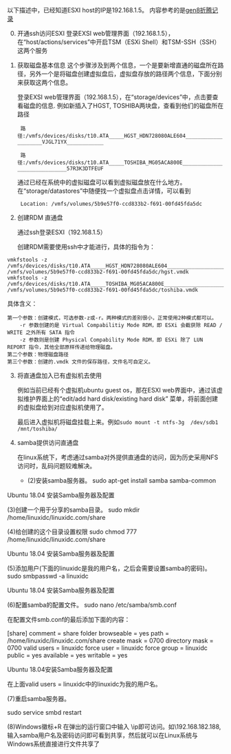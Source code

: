 以下描述中，已经知道ESXI host的IP是192.168.1.5。  内容参考的是[gen8折腾记录](https://www.biaodianfu.com/gen8-esxi.html)

0. 开通ssh访问ESXI
   登录EXSI web管理界面（192.168.1.5），在“host/actions/services”中开启TSM（ESXi Shell）和TSM-SSH（SSH）这两个服务

1. 获取磁盘基本信息
   这个步骤涉及到两个信息，一个是要新增直通的磁盘所在路径，另外一个是将磁盘创建虚拟盘后，虚拟盘存放的路径两个信息，下面分别来获取这两个信息。

   登录EXSI web管理界面（192.168.1.5），在“storage/devices”中，点击要查看磁盘的信息. 例如新插入了HGST, TOSHIBA两块盘，查看到他们的磁盘所在路径

   ` 路径:/vmfs/devices/disks/t10.ATA_____HGST_HDN728080ALE604____________________VJGL71YX____________`

   ` 路径:/vmfs/devices/disks/t10.ATA_____TOSHIBA_MG05ACA800E_____________________________57R3K3DTFEUF`

   通过已经在系统中的虚拟磁盘可以看到虚拟磁盘放在什么地方。 在“storage/datastores”中随便找一个虚拟盘点击详情，可以看到

   ` Location: /vmfs/volumes/5b9e57f0-ccd833b2-f691-00fd45fda5dc`


2. 创建RDM  直通盘
   
   通过ssh登录ESXI（192.168.1.5）

   创建RDM需要使用ssh中才能进行，具体的指令为：
```shell
vmkfstools -z /vmfs/devices/disks/t10.ATA_____HGST_HDN728080ALE604____________________VJGL71YX____________ /vmfs/volumes/5b9e57f0-ccd833b2-f691-00fd45fda5dc/hgst.vmdk
vmkfstools -z /vmfs/devices/disks/t10.ATA_____TOSHIBA_MG05ACA800E_____________________________57R3K3DTFEUF /vmfs/volumes/5b9e57f0-ccd833b2-f691-00fd45fda5dc/toshiba.vmdk
```
具体含义：

    第一个参数：创建模式，可选参数-z或-r。两种模式的差别很小，正常使用2种模式都可以。
        -r 参数创建的是 Virtual Compabilitiy Mode RDM，即 ESXi 会截获除 READ / WRITE 之外所有 SATA 指令
        -z 参数则是创建 Physical Compability Mode RDM，即 ESXi 除了 LUN REPORT 指令，其他全部原样传递给物理磁盘。
    第二个参数：物理磁盘路径
    第三个参数：创建的.vmdk 文件的保存路径，文件名可自定义。

3. 将直通盘加入已有虚拟机去使用
   
   例如当前已经有个虚拟机ubuntu guest os，那在ESXI web界面中，通过该虚拟维护界面上的“edit/add hard disk/existing hard disk” 菜单，将前面创建的虚拟盘给到对应虚拟机使用了。

   最后进入虚拟机将磁盘挂载上来。例如`sudo mount -t ntfs-3g  /dev/sdb1  /mnt/toshiba/`

4. samba提供访问直通盘
   
   在linux系统下，考虑通过samba对外提供直通盘的访问，因为历史采用NFS访问时，乱码问题较难解决。
    - (2)安装samba服务器。
    sudo apt-get install samba samba-common

Ubuntu 18.04 安装Samba服务器及配置

(3)创建一个用于分享的samba目录。
sudo mkdir /home/linuxidc/linuxidc.com/share

(4)给创建的这个目录设置权限
sudo chmod 777 /home/linuxidc/linuxidc.com/share

Ubuntu 18.04 安装Samba服务器及配置

(5)添加用户(下面的linuxidc是我的用户名，之后会需要设置samba的密码)。
sudo smbpasswd -a linuxidc

Ubuntu 18.04 安装Samba服务器及配置

(6)配置samba的配置文件。
sudo nano /etc/samba/smb.conf

在配置文件smb.conf的最后添加下面的内容：

[share]
comment = share folder
browseable = yes
path = /home/linuxidc/linuxidc.com/share
create mask = 0700
directory mask = 0700
valid users = linuxidc
force user = linuxidc
force group = linuxidc
public = yes
available = yes
writable = yes

Ubuntu 18.04安装Samba服务器及配置

在上面valid users = linuxidc中的linuxidc为我的用户名。

(7)重启samba服务器。

sudo service smbd restart

(8)Windows徽标+R 在弹出的运行窗口中输入 \\ip即可访问。如\\192.168.182.188,输入samba用户名及密码访问即可看到共享，然后就可以在Linux系统与Windows系统直接进行文件共享了